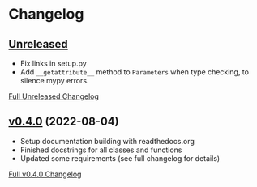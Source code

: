 # Changelog

## [Unreleased](https://github.com/matpompili/yamlpars/tree/main)

- Fix links in setup.py
- Add `__getattribute__` method to `Parameters` when type checking, to silence mypy errors.

[Full Unreleased Changelog](https://github.com/matpompili/yamlpars/compare/v0.4.0...main)

## [v0.4.0](https://github.com/matpompili/yamlpars/tree/v0.4.0) (2022-08-04)

- Setup documentation building with readthedocs.org
- Finished docstrings for all classes and functions
- Updated some requirements (see full changelog for details)

[Full v0.4.0 Changelog](https://github.com/matpompili/yamlpars/compare/v0.3.0...v0.4.0)